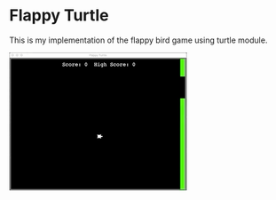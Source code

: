 # Flappy Turtle

This is my implementation of the flappy bird game using turtle module.


 
![alt-text](gameplay.gif)
 
